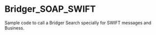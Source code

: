 # Bridger_SOAP_SWIFT
Sample code to call a Bridger Search specially for SWIFT messages and Business.
